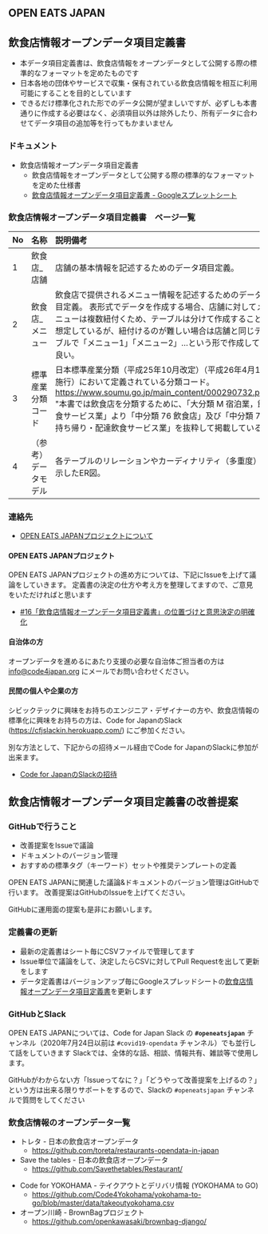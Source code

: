 OPEN EATS JAPAN
-----

## 飲食店情報オープンデータ項目定義書
* 本データ項目定義書は、飲食店情報をオープンデータとして公開する際の標準的なフォーマットを定めたものです
* 日本各地の団体やサービスで収集・保有されている飲食店情報を相互に利用可能にすることを目的としています
* できるだけ標準化された形でのデータ公開が望ましいですが、必ずしも本書通りに作成する必要はなく、必須項目以外は除外したり、所有データに合わせてデータ項目の追加等を行ってもかまいません

### ドキュメント

* 飲食店情報オープンデータ項目定義書
    * 飲食店情報をオープンデータとして公開する際の標準的なフォーマットを定めた仕様書
    * [飲食店情報オープンデータ項目定義書 - Googleスプレットシート](
https://docs.google.com/spreadsheets/d/1fneMd1HGSnWZAaRyK_r2MWKxwujRqC7A/edit#gid=1513166793)


### 飲食店情報オープンデータ項目定義書　ページ一覧
| No  | 名称 | 説明備考 |
|:----|:-----|:--------|
| 1 | 飲食店_店舗 | 店舗の基本情報を記述するためのデータ項目定義。|
| 2 | 飲食店_メニュー | 飲食店で提供されるメニュー情報を記述するためのデータ項目定義。		表形式でデータを作成する場合、店舗に対してメニューは複数紐付くため、テーブルは分けて作成することを想定しているが、紐付けるのが難しい場合は店舗と同じテーブルで「メニュー1」「メニュー2」…という形で作成しても良い。|
| 3 | 標準産業分類コード | 日本標準産業分類（平成25年10月改定）（平成26年4月1日施行）において定義されている分類コード。https://www.soumu.go.jp/main_content/000290732.pdf" "本書では飲食店を分類するために、「大分類 M 宿泊業，飲食サービス業」より「中分類 76 飲食店」及び「中分類 77 持ち帰り・配達飲食サービス業」を抜粋して掲載している。 |
| 4 | （参考）データモデル | 各テーブルのリレーションやカーディナリティ（多重度）を示したER図。|


### 連絡先

* [OPEN EATS JAPANプロジェクトについて](https://www.code4japan.org/activity/open_eats_japan)

#### OPEN EATS JAPANプロジェクト
OPEN EATS JAPANプロジェクトの進め方については、下記にIssueを上げて議論をしていきます。
定義書の決定の仕方や考え方を整理してますので、ご意見をいただければと思います

* [#16「飲食店情報オープンデータ項目定義書」の位置づけと意思決定の明確化](https://github.com/codeforjapan/OPEN-EATS-JAPAN/issues/16)


#### 自治体の方

オープンデータを進めるにあたり支援の必要な自治体ご担当者の方は info@code4japan.org にメールでお問い合わせください。

#### 民間の個人や企業の方
シビックテックに興味をお持ちのエンジニア・デザイナーの方や、飲食店情報の標準化に興味をお持ちの方は、Code for JapanのSlack (https://cfjslackin.herokuapp.com/) にご参加ください。

別な方法として、下記からの招待メール経由でCode for JapanのSlackに参加が出来ます。
* [Code for JapanのSlackの招待](https://join.slack.com/t/cfj/shared_invite/zt-88tbjehh-_ANL8iwMkwAuuBtXqiyPYg)


## 飲食店情報オープンデータ項目定義書の改善提案

### GitHubで行うこと

* 改善提案をIssueで議論
* ドキュメントのバージョン管理
* おすすめの標準タグ（キーワード）セットや推奨テンプレートの定義

OPEN EATS JAPANに関連した議論&ドキュメントのバージョン管理はGitHubで行います。
改善提案はGitHubのIssueを上げてください。  


GitHubに運用面の提案も是非にお願いします。

### 定義書の更新

* 最新の定義書はシート毎にCSVファイルで管理してます
* Issue単位で議論をして、決定したらCSVに対してPull Requestを出して更新をします
* データ定義書はバージョンアップ毎にGoogleスプレッドシートの[飲食店情報オープンデータ項目定義書](https://docs.google.com/spreadsheets/d/1fneMd1HGSnWZAaRyK_r2MWKxwujRqC7A/edit#gid=1513166793)を更新します

### GitHubとSlack

OPEN EATS JAPANについては、Code for Japan Slack の **`#openeatsjapan`** チャンネル（2020年7月24日以前は `#covid19-opendata` チャンネル）でも並行して話をしていきます
Slackでは、全体的な話、相談、情報共有、雑談等で使用します。

GitHubがわからない方「Issueってなに？」「どうやって改善提案を上げるの？」という方は出来る限りサポートをするので、Slackの `#openeatsjapan` チャンネルで質問をしてください

### 飲食店情報のオープンデータ一覧

* トレタ - 日本の飲食店オープンデータ
    - https://github.com/toreta/restaurants-opendata-in-japan
* Save the tables - 日本の飲食店オープンデータ
    - https://github.com/Savethetables/Restaurant/
- Code for YOKOHAMA - テイクアウトとデリバリ情報 (YOKOHAMA to GO)
    - https://github.com/Code4Yokohama/yokohama-to-go/blob/master/data/takeoutyokohama.csv
- オープン川崎 - BrownBagプロジェクト
    - https://github.com/openkawasaki/brownbag-django/


